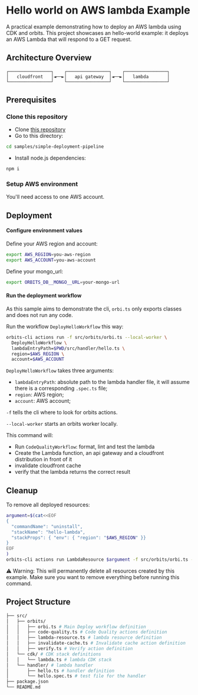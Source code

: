 # Hello world on AWS lambda Example

A practical example demonstrating how to deploy an AWS lambda using CDK and orbits. This project showcases an hello-world example: it deploys an AWS Lambda that will respond to a GET request.

## Architecture Overview

```
┌────────────────┐    ┌────────────────┐    ┌────────────────┐
│   cloudfront   │◄──►│   api gateway  │◄──►│   lambda       │
└────────────────┘    └────────────────┘    └────────────────┘
```

## Prerequisites

### Clone this repository

- Clone [this repository](https://github.com/LaWebcapsule/orbits)
- Go to this directory:

```bash
cd samples/simple-deployment-pipeline
```

- Install node.js dependencies:

```bash
npm i
```

### Setup AWS environment

You'll need access to one AWS account.

## Deployment

#### Configure environment values

Define your AWS region and account:

```bash
export AWS_REGION=you-aws-region
export AWS_ACCOUNT=you-aws-account
```

Define your mongo_url:

```bash
export ORBITS_DB__MONGO__URL=your-mongo-url
```

#### Run the deployment workflow

As this sample aims to demonstrate the cli, `orbi.ts` only exports classes and does not run any code.

Run the workflow `DeployHelloWorkflow` this way:

```bash
orbits-cli actions run -f src/orbits/orbi.ts --local-worker \
  DeployHelloWorkflow \
  lambdaEntryPath=$PWD/src/handler/hello.ts \
  region=$AWS_REGION \
  account=$AWS_ACCOUNT
```

`DeployHelloWorkflow` takes three arguments:

- `lambdaEntryPath`: absolute path to the lambda handler file, it will assume there is a corresponding `.spec.ts` file;
- `region`: AWS region;
- `account`: AWS account;

`-f` tells the cli where to look for orbits actions.

`--local-worker` starts an orbits worker locally.

This command will:

- Run `CodeQualityWorkflow`: format, lint and test the lambda
- Create the Lambda function, an api gateway and a cloudfront distribution in front of it
- invalidate cloudfront cache
- verify that the lambda returns the correct result

## Cleanup

To remove all deployed resources:

```bash
argument=$(cat<<EOF
{
  "commandName": "uninstall",
  "stackName": "hello-lambda",
  "stackProps": { "env": { "region": "$AWS_REGION" }}
}
EOF
)
orbits-cli actions run LambdaResource $argument -f src/orbits/orbi.ts --local-worker
```

⚠️ Warning: This will permanently delete all resources created by this example. Make sure you want to remove everything before running this command.

## Project Structure

```bash
├── src/
│   ├── orbits/
│   │   ├── orbi.ts # Main Deploy workflow definition
│   │   ├── code-quality.ts # Code Quality actions definition
│   │   ├── lambda-resource.ts # lambda resource definition
│   │   ├── invalidate-cache.ts # Invalidate cache action definition
│   │   ├── verify.ts # Verify action definition
│   └── cdk/ # CDK stack definitions
│   │   └── lambda.ts # lambda CDK stack
│   └── handler/ # lambda handler
│       ├── hello.ts # handler definition
│       └── hello.spec.ts # test file for the handler
├── package.json
└── README.md
```
